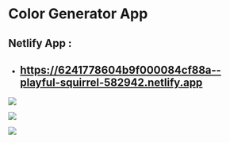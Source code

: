 # Color Generator App

## Netlify App :

- ## https://6241778604b9f000084cf88a--playful-squirrel-582942.netlify.app

![](https://i.hizliresim.com/trgqetz.PNG)

![](https://i.hizliresim.com/cykrdk6.PNG)

![](https://i.hizliresim.com/67u0tbm.PNG)
